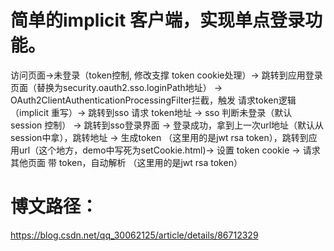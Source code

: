 # 简单的implicit 客户端，实现单点登录功能。
访问页面->未登录（token控制, 修改支撑 token cookie处理）-> 跳转到应用登录页面（替换为security.oauth2.sso.loginPath地址）
-> OAuth2ClientAuthenticationProcessingFilter拦截，触发 请求token逻辑（implicit 重写）-> 跳转到sso 请求 token地址
-> sso 判断未登录（默认 session 控制） -> 跳转到sso登录界面 -> 登录成功，拿到上一次url地址（默认从session中拿），跳转地址 ->
生成token （这里用的是jwt rsa token），跳转到应用url（这个地方，demo中写死为setCookie.html)-> 设置 token cookie
-> 请求其他页面 带 token，自动解析 （这里用的是jwt rsa token）

# 博文路径：
https://blog.csdn.net/qq_30062125/article/details/86712329
